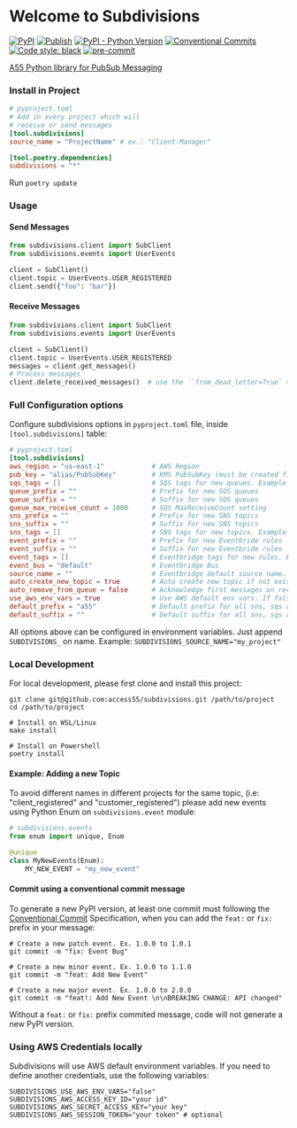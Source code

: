 # Welcome to Subdivisions

[![PyPI](https://img.shields.io/pypi/v/subdivisions)](https://pypi.org/project/subdivisions/)
[![Publish](https://github.com/access55/subdivisions/workflows/publish/badge.svg)](https://github.com/access55/subdivisions/actions)
[![PyPI - Python Version](https://img.shields.io/pypi/pyversions/subdivisions)](https://www.python.org)
[![Conventional Commits](https://img.shields.io/badge/Conventional%20Commits-1.0.0-yellow.svg)](https://conventionalcommits.org)
[![Code style: black](https://img.shields.io/badge/code%20style-black-000000.svg)](https://github.com/psf/black)
[![pre-commit](https://img.shields.io/badge/pre--commit-enabled-brightgreen?logo=pre-commit&logoColor=white)](https://github.com/pre-commit/pre-commit)

[A55 Python library for PubSub Messaging](https://www.youtube.com/watch?v=EYYdQB0mkEU)

### Install in Project

```toml
# pyproject.toml
# Add in every project which will
# receive or send messages
[tool.subdivisions]
source_name = "ProjectName" # ex.: "Client-Manager"

[tool.poetry.dependencies]
subdivisions = "*"
```
Run `poetry update`

### Usage
#### Send Messages
```python
from subdivisions.client import SubClient
from subdivisions.events import UserEvents

client = SubClient()
client.topic = UserEvents.USER_REGISTERED
client.send({"foo": "bar"})
```

#### Receive Messages
```python
from subdivisions.client import SubClient
from subdivisions.events import UserEvents

client = SubClient()
client.topic = UserEvents.USER_REGISTERED
messages = client.get_messages()
# Process messages
client.delete_received_messages()  # use the ``from_dead_letter=True` to receive Dead Letter messages
```

### Full Configuration options

Configure subdivisions options in `pyproject.toml` file, inside `[tool.subdivisions]` table:

```toml
# pyproject.toml
[tool.subdivisions]
aws_region = "us-east-1"            # AWS Region
pub_key = "alias/PubSubKey"         # KMS PubSubKey (must be created first)
sqs_tags = []                       # SQS tags for new queues. Example [{"foo": "bar"}]
queue_prefix = ""                   # Prefix for new SQS queues
queue_suffix = ""                   # Suffix for new SQS queues
queue_max_receive_count = 1000      # SQS MaxReceiveCount setting
sns_prefix = ""                     # Prefix for new SNS topics
sns_suffix = ""                     # Suffix for new SNS topics
sns_tags = []                       # SNS tags for new topics. Example [{"foo": "bar"}]
event_prefix = ""                   # Prefix for new Eventbride rules
event_suffix = ""                   # Suffix for new Eventbride rules
event_tags = []                     # Eventbridge tags for new rules. Example [{"foo": "bar"}]
event_bus = "default"               # Eventbridge Bus
source_name = ""                    # Eventbridge default source name. No default, must inform
auto_create_new_topic = true        # Auto create new topic if not exists in Eventbridge
auto_remove_from_queue = false      # Acknowledge first messages on receive
use_aws_env_vars = true             # Use AWS default env vars. If false append "SUBDIVISION_" on env vars. Example: "SUBDIVISION_AWS_ACCESS_KEY_ID"
default_prefix = "a55"              # Default prefix for all sns, sqs and rule created
default_suffix = ""                 # Default suffix for all sns, sqs and rule created
```

All options above can be configured in environment variables. Just append `SUBDIVISIONS_` on name. Example: `SUBDIVISIONS_SOURCE_NAME="my_project"`

### Local Development

For local development, please first clone and install this project:

```shell
git clone git@github.com:access55/subdivisions.git /path/to/project
cd /path/to/project

# Install on WSL/Linux
make install

# Install on Powershell
poetry install
```


#### Example: Adding a new Topic
To avoid different names in different projects for the same topic, (i.e: "client_registered" and
"customer_registered") please add new events using Python Enum on `subdivisions.event` module:

```python
# subdivisions.events
from enum import unique, Enum

@unique
class MyNewEvents(Enum):
    MY_NEW_EVENT = "my_new_event"
```

#### Commit using a conventional commit message

To generate a new PyPI version, at least one commit must following the
[Conventional Commit](https://www.conventionalcommits.org/en/v1.0.0/) Specification, when you can
add the `feat:` or `fix:` prefix in your message:

```shell
# Create a new patch event. Ex. 1.0.0 to 1.0.1
git commit -m "fix: Event Bug"

# Create a new minor event. Ex. 1.0.0 to 1.1.0
git commit -m "feat: Add New Event"

# Create a new major event. Ex. 1.0.0 to 2.0.0
git commit -m "feat!: Add New Event \n\nBREAKING CHANGE: API changed"
```

Without a `feat:` or `fix:` prefix commited message, code will not generate a new PyPI version.

### Using AWS Credentials locally

Subdivisions will use AWS default environment variables. If you need to define another credentials, use the following variables:

```env
SUBDIVISIONS_USE_AWS_ENV_VARS="false"
SUBDIVISIONS_AWS_ACCESS_KEY_ID="your id"
SUBDIVISIONS_AWS_SECRET_ACCESS_KEY="your key"
SUBDIVISIONS_AWS_SESSION_TOKEN="your token" # optional
```
